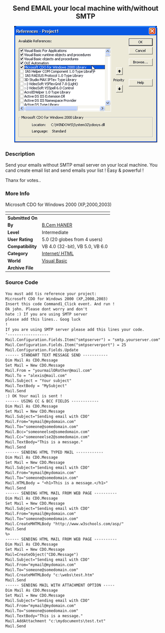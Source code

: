 ﻿<div align="center">

## Send EMAIL your local machine with/without SMTP

<img src="PIC200411151444484246.gif">
</div>

### Description

Send your emails without SMTP email server on your local machine. You cand create email list and send emails your list ! Easy & powerful !

Thanx for votes..
 
### More Info
 
Microsoft CDO for Windows 2000 (XP,2000,2003)


<span>             |<span>
---                |---
**Submitted On**   |
**By**             |[B\.Cem HANER](https://github.com/Planet-Source-Code/PSCIndex/blob/master/ByAuthor/b-cem-haner.md)
**Level**          |Intermediate
**User Rating**    |5.0 (20 globes from 4 users)
**Compatibility**  |VB 4\.0 \(32\-bit\), VB 5\.0, VB 6\.0
**Category**       |[Internet/ HTML](https://github.com/Planet-Source-Code/PSCIndex/blob/master/ByCategory/internet-html__1-34.md)
**World**          |[Visual Basic](https://github.com/Planet-Source-Code/PSCIndex/blob/master/ByWorld/visual-basic.md)
**Archive File**   |[](https://github.com/Planet-Source-Code/b-cem-haner-send-email-your-local-machine-with-without-smtp__1-57270/archive/master.zip)





### Source Code

```
You must add tis reference your project:
Microsoft CDO for Windows 2000 (XP,2000,2003)
Insert this code Command1_Click event. And run !
Ok john. Please dont worry and don't
hate :) If you are using SMTP server
please add this lines.. Goog luck
!
If you are using SMTP server please add this lines your code.
'------------------
Mail.Configuration.Fields.Item("smtpserver") = "smtp.yourserver.com"
Mail.Configuration.Fields.Item("smtpserverport") = 25
Mail.Configuration.Fields.Update
------ STANDART TEXT MESSAGE SEND -----------
Dim Mail As CDO.Message
Set Mail = New CDO.Message
Mail.From = "yourmailORother@mail.com"
Mail.To = "alexis@mail.com"
Mail.Subject = "Your subject"
Mail.TextBody = "MySubject"
Mail.Send
:) OK Your mail is sent !
------ USING CC & BCC FIELDS ------------
Dim Mail As CDO.Message
Set Mail = New CDO.Message
Mail.Subject="Sending email with CDO"
Mail.From="mymail@mydomain.com"
Mail.To="someone@somedomain.com"
Mail.Bcc="someoneelse@somedomain.com"
Mail.Cc="someoneelse2@somedomain.com"
Mail.TextBody="This is a message."
Mail.Send
------ SENDING HTML TYPED MAIL ------------
Dim Mail As CDO.Message
Set Mail = New CDO.Message
Mail.Subject="Sending email with CDO"
Mail.From="mymail@mydomain.com"
Mail.To="someone@somedomain.com"
Mail.HTMLBody = "<h1>This is a message.</h1>"
Mail.Send
------ SENDING HTML MAIL FROM WEB PAGE ----------
Dim Mail As CDO.Message
Set Mail = New CDO.Message
Mail.Subject="Sending email with CDO"
Mail.From="mymail@mydomain.com"
Mail.To="someone@somedomain.com"
Mail.CreateMHTMLBody "http://www.w3schools.com/asp/"
Mail.Send
%>
------ SENDING HTML MAIL FROM WEB PAGE ----------
Dim Mail As CDO.Message
Set Mail = New CDO.Message
Mail=CreateObject("CDO.Message")
Mail.Subject="Sending email with CDO"
Mail.From="mymail@mydomain.com"
Mail.To="someone@somedomain.com"
Mail.CreateMHTMLBody "c:\webs\test.htm"
Mail.Send
------ SENDING MAIL WITH ATTACHMENT OPTION -----
Dim Mail As CDO.Message
Set Mail = New CDO.Message
Mail.Subject="Sending email with CDO"
Mail.From="mymail@mydomain.com"
Mail.To="someone@somedomain.com"
Mail.TextBody="This is a message."
Mail.AddAttachment "c:\mydocuments\test.txt"
Mail.Send
```

